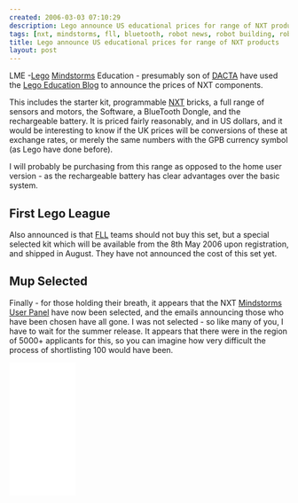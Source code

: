 ```yaml
---
created: 2006-03-03 07:10:29
description: Lego announce US educational prices for range of NXT products
tags: [nxt, mindstorms, fll, bluetooth, robot news, robot building, robotics]
title: Lego announce US educational prices for range of NXT products
layout: post
---
```

LME -[Lego](/wiki/lego "The best known construction toy") [Mindstorms](/wiki/mindstorms "A Robotic construction toy system from Lego") Education - presumably son of [DACTA](/wiki/dacta "DACTA") have used the [Lego Education Blog](https://education.lego.com/en-gb) to announce the prices of NXT components.

This includes the starter kit, programmable [NXT](/wiki/nxt "Legos NeXT generation robotics kit") bricks, a full range of sensors and motors, the Software, a BlueTooth Dongle, and the rechargeable battery. It is priced fairly reasonably, and in US dollars, and it would be interesting to know if the UK prices will be conversions of these at exchange rates, or merely the same numbers with the GPB currency symbol (as Lego have done before).

I will probably be purchasing from this range as opposed to the home user version - as the rechargeable battery has clear advantages over the basic system.

## First Lego League

Also announced is that [FLL](/wiki/fll "The First Lego League") teams should not buy this set, but a special selected kit which will be available from the 8th May 2006 upon registration, and shipped in August. They have not announced the cost of this set yet.

## Mup Selected

Finally - for those holding their breath, it appears that the NXT [Mindstorms User Panel](/wiki/mup) have now been selected, and the emails announcing those who have been chosen have all gone. I was not selected - so like many of you, I have to wait for the summer release. It appears that there were in the region of 5000+ applicants for this, so you can imagine how very difficult the process of shortlisting 100 would have been.

<iframe style="width:120px;height:240px;" marginwidth="0" marginheight="0" scrolling="no" frameborder="0" src="//ws-eu.amazon-adsystem.com/widgets/q?ServiceVersion=20070822&OneJS=1&Operation=GetAdHtml&MarketPlace=GB&source=ss&ref=as_ss_li_til&ad_type=product_link&tracking_id=orionrobots-21&language=en_GB&marketplace=amazon&region=GB&placement=B082WD5YV9&asins=B082WD5YV9&linkId=75cbb40f8dd28c5b84d540cdd12f14a3&show_border=true&link_opens_in_new_window=true"></iframe>
